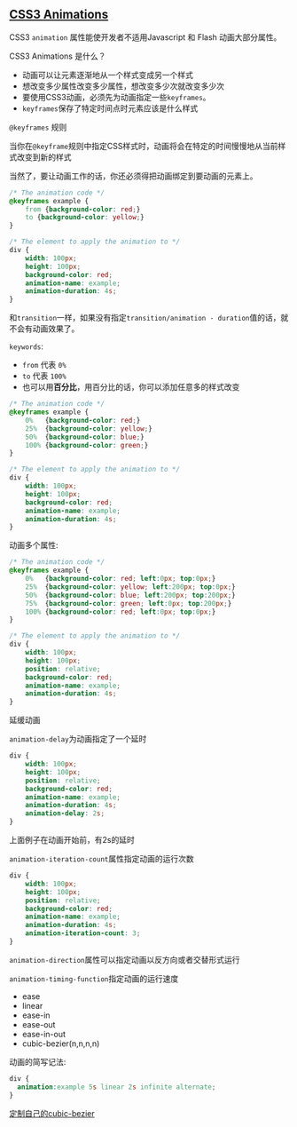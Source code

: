 ## [CSS3 Animations](http://www.w3schools.com/css/css3_animations.asp)

CSS3 `animation` 属性能使开发者不适用Javascript 和 Flash 动画大部分属性。

CSS3 Animations 是什么？

* 动画可以让元素逐渐地从一个样式变成另一个样式
* 想改变多少属性改变多少属性，想改变多少次就改变多少次
* 要使用CSS3动画，必须先为动画指定一些`keyframes`。
* `keyframes`保存了特定时间点时元素应该是什么样式

`@keyframes` 规则

当你在`@keyframe`规则中指定CSS样式时，动画将会在特定的时间慢慢地从当前样式改变到新的样式

当然了，要让动画工作的话，你还必须得把动画绑定到要动画的元素上。

```css
/* The animation code */
@keyframes example {
    from {background-color: red;}
    to {background-color: yellow;}
}

/* The element to apply the animation to */
div {
    width: 100px;
    height: 100px;
    background-color: red;
    animation-name: example;
    animation-duration: 4s;
}
```

和`transition`一样，如果没有指定`transition/animation - duration`值的话，就不会有动画效果了。

`keywords`:

* `from` 代表 `0%`
* `to` 代表 `100%`
* 也可以用**百分比**，用百分比的话，你可以添加任意多的样式改变

```css
/* The animation code */
@keyframes example {
    0%   {background-color: red;}
    25%  {background-color: yellow;}
    50%  {background-color: blue;}
    100% {background-color: green;}
}

/* The element to apply the animation to */
div {
    width: 100px;
    height: 100px;
    background-color: red;
    animation-name: example;
    animation-duration: 4s;
}
```

动画多个属性:

```css
/* The animation code */
@keyframes example {
    0%   {background-color: red; left:0px; top:0px;}
    25%  {background-color: yellow; left:200px; top:0px;}
    50%  {background-color: blue; left:200px; top:200px;}
    75%  {background-color: green; left:0px; top:200px;}
    100% {background-color: red; left:0px; top:0px;}
}

/* The element to apply the animation to */
div {
    width: 100px;
    height: 100px;
    position: relative;
    background-color: red;
    animation-name: example;
    animation-duration: 4s;
}
```

延缓动画

`animation-delay`为动画指定了一个延时

```css
div {
    width: 100px;
    height: 100px;
    position: relative;
    background-color: red;
    animation-name: example;
    animation-duration: 4s;
    animation-delay: 2s;
}
```

上面例子在动画开始前，有2s的延时

`animation-iteration-count`属性指定动画的运行次数

```css
div {
    width: 100px;
    height: 100px;
    position: relative;
    background-color: red;
    animation-name: example;
    animation-duration: 4s;
    animation-iteration-count: 3;
}
```

`animation-direction`属性可以指定动画以反方向或者交替形式运行

`animation-timing-function`指定动画的运行速度

* ease
* linear
* ease-in
* ease-out
* ease-in-out
* cubic-bezier(n,n,n,n)

动画的简写记法:

```css
div {
  animation:example 5s linear 2s infinite alternate;
}
```

[定制自己的cubic-bezier](http://cubic-bezier.com/#.17,.67,.83,.67)

